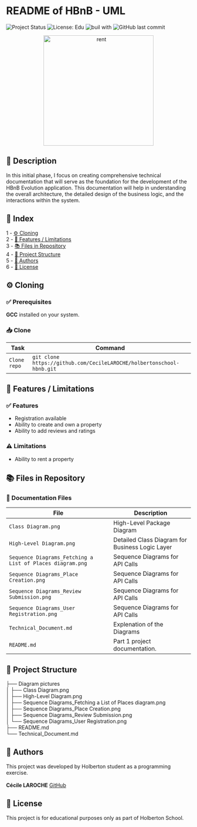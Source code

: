 # README of HBnB - UML

![Project Status](https://img.shields.io/badge/status-development-yellow)  ![License: Edu](https://img.shields.io/badge/license-Educational-lightgrey)  ![buil with](https://img.shields.io/badge/built_with-❤️‍🔥-df0000)
![GitHub last commit](https://img.shields.io/badge/Last_commit-2_Oct_2025-green)

<p align="center"><img src="https://media2.giphy.com/media/v1.Y2lkPTc5MGI3NjExbTljaXo4Z3Z1czdvOGpuNnM4anBpYWJzYm12YmJ2Njk2d2U3bHNyMyZlcD12MV9pbnRlcm5hbF9naWZfYnlfaWQmY3Q9Zw/QN49tbyrOlDXa5MIEp/giphy.gif" alt="rent" width="300"><!-- markdownlint-disable-line MD033 --></p>

## 📖 Description

In this initial phase, I  focus on creating comprehensive technical documentation that will serve as the foundation for the development of the HBnB Evolution application. This documentation will help in understanding the overall architecture, the detailed design of the business logic, and the interactions within the system.

## 🧭 Index

1 - [⚙️ Cloning](#️-cloning)\
2 - [🚀 Features / Limitations](#-features--limitations)\
3 - [📚 Files in Repository](#-files-in-repository)\
4 - [📁 Project Structure](#-project-structure)\
5 - [👥 Authors](#-authors)\
6 - [📜 License](#-license)

## ⚙️ Cloning

### ✅ Prerequisites

**GCC** installed on your system.

### 📥 Clone

| Task |Command|
|--------------------------------------------|-------------------------------------------------------|
| `Clone repo` | `git clone https://github.com/CecileLAROCHE/holbertonschool-hbnb.git` |

## 🚀 Features / Limitations

### ✅ Features

* Registration available
* Ability to create and own a property
* Ability to add reviews and ratings

### ⚠️ Limitations

* Ability to rent a property

## 📚 Files in Repository

### 📑 Documentation Files

| File                 | Description                                                       |
| -------------------- | --------- |
| `Class Diagram.png` | High-Level Package Diagram  |
| `High-Level Diagram.png` | Detailed Class Diagram for Business Logic Layer  |
| `Sequence Diagrams_Fetching a List of Places diagram.png` |  Sequence Diagrams for API Calls |
| `Sequence Diagrams_Place Creation.png` | Sequence Diagrams for API Calls  |
| `Sequence Diagrams_Review Submission.png` | Sequence Diagrams for API Calls  |
| `Sequence Diagrams_User Registration.png` | Sequence Diagrams for API Calls  |
| `Technical_Document.md` | Explenation of the Diagrams |
| `README.md`          | Part 1 project documentation.                           |

## 📁 Project Structure

├── Diagram pictures\
│   ├── Class Diagram.png\
│   ├── High-Level Diagram.png\
│   ├── Sequence Diagrams_Fetching a List of Places diagram.png\
│   ├── Sequence Diagrams_Place Creation.png\
│   ├── Sequence Diagrams_Review Submission.png\
│   └── Sequence Diagrams_User Registration.png\
├── README.md\
└── Technical_Document.md

## 👥 Authors

This project was developed by Holberton student as a programming exercise.\
\
**Cécile LAROCHE** [GitHub](https://github.com/CecileLAROCHE)

## 📜 License

This project is for educational purposes only as part of Holberton School.
